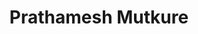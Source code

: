 ---
title: Prathamesh Mutkure
layout: fellow
img: https://avatars.githubusercontent.com/u/28570857?v=4
location: Nagpur, IN
email: x@x.x
linkedin: xx
twitter: xx
github: https://github.com/prathamesh-mutkure
description: xx
university: xx
interests: xx
programming-languages: xx
---